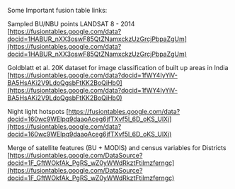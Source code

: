 Some Important fusion table links:

Sampled BU/NBU points LANDSAT 8 - 2014
[https://fusiontables.google.com/data?docid=1HABUR_nXX3oswF85QtZNamxckzUzGrcjPbpaZgUm](https://fusiontables.google.com/data?docid=1HABUR_nXX3oswF85QtZNamxckzUzGrcjPbpaZgUm)

Goldblatt et al. 20K dataset for image classification of built up areas in India
[https://fusiontables.google.com/data?docid=1fWY4IyYiV-BA5HsAKi2V9LdoQgsbFtKK2BoQiHb0](https://fusiontables.google.com/data?docid=1fWY4IyYiV-BA5HsAKi2V9LdoQgsbFtKK2BoQiHb0)

Night light hotspots
[https://fusiontables.google.com/data?docid=160wc9WElpq9daaoAceg6jfTXvf5l_6D_oKS_UlXj](https://fusiontables.google.com/data?docid=160wc9WElpq9daaoAceg6jfTXvf5l_6D_oKS_UlXj)

Merge of satellite features (BU + MODIS) and census variables for Districts
[https://fusiontables.google.com/DataSource?docid=1F_GftWOkfAk_PgRS_wZ0yWWdRkztFtilmzferngc](https://fusiontables.google.com/DataSource?docid=1F_GftWOkfAk_PgRS_wZ0yWWdRkztFtilmzferngc)

